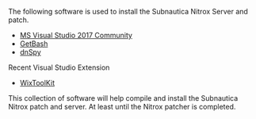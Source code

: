 The following software is used to install the Subnautica Nitrox Server and patch.

* [MS Visual Studio 2017 Community](https://visualstudio.microsoft.com/thank-you-downloading-visual-studio/?sku=Community&rel=15)
* [GetBash](https://git-scm.com/download/win)
* [dnSpy](https://github.com/0xd4d/dnSpy/releases)

Recent Visual Studio Extension
* [WixToolKit](https://marketplace.visualstudio.com/items?itemName=RobMensching.WixToolsetVisualStudio2017Extension)

This collection of software will help compile and install the Subnautica Nitrox patch and server.  At least until the Nitrox patcher is completed.